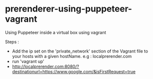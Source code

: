 # prerenderer-using-puppeteer-vagrant
Using Puppeteer inside a virtual box using vagrant 

Steps : 
- Add the ip set on the 'private_network' section of the Vagrant file to your hosts with a given hostName. e.g : localprerender.com
- run 'vagrant up'
- http://localprerender.com:8080/?destinationurl=https://www.google.com/&isFirstRequest=true
